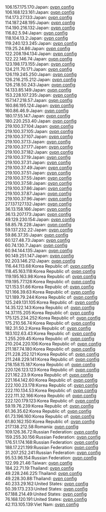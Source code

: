 106.157.175.170:Japan: [ovpn config](vpn/106_157_175_170.ovpn)  
106.168.123.161:Japan: [ovpn config](vpn/106_168_123_161.ovpn)  
114.173.27.133:Japan: [ovpn config](vpn/114_173_27_133.ovpn)  
114.187.248.195:Japan: [ovpn config](vpn/114_187_248_195.ovpn)  
114.190.216.132:Japan: [ovpn config](vpn/114_190_216_132.ovpn)  
116.82.5.94:Japan: [ovpn config](vpn/116_82_5_94.ovpn)  
118.104.13.2:Japan: [ovpn config](vpn/118_104_13_2.ovpn)  
119.240.123.245:Japan: [ovpn config](vpn/119_240_123_245.ovpn)  
119.25.24.86:Japan: [ovpn config](vpn/119_25_24_86.ovpn)  
122.208.194.134:Japan: [ovpn config](vpn/122_208_194_134.ovpn)  
122.22.146.74:Japan: [ovpn config](vpn/122_22_146_74.ovpn)  
123.198.173.155:Japan: [ovpn config](vpn/123_198_173_155.ovpn)  
124.211.70.171:Japan: [ovpn config](vpn/124_211_70_171.ovpn)  
126.119.245.250:Japan: [ovpn config](vpn/126_119_245_250.ovpn)  
126.216.215.212:Japan: [ovpn config](vpn/126_216_215_212.ovpn)  
126.218.50.243:Japan: [ovpn config](vpn/126_218_50_243.ovpn)  
14.133.85.149:Japan: [ovpn config](vpn/14_133_85_149.ovpn)  
153.228.107.235:Japan: [ovpn config](vpn/153_228_107_235.ovpn)  
157.147.218.57:Japan: [ovpn config](vpn/157_147_218_57.ovpn)  
160.86.195.124:Japan: [ovpn config](vpn/160_86_195_124.ovpn)  
160.86.46.9:Japan: [ovpn config](vpn/160_86_46_9.ovpn)  
180.17.55.147:Japan: [ovpn config](vpn/180_17_55_147.ovpn)  
180.220.253.40:Japan: [ovpn config](vpn/180_220_253_40.ovpn)  
219.100.37.104:Japan: [ovpn config](vpn/219_100_37_104.ovpn)  
219.100.37.105:Japan: [ovpn config](vpn/219_100_37_105.ovpn)  
219.100.37.107:Japan: [ovpn config](vpn/219_100_37_107.ovpn)  
219.100.37.13:Japan: [ovpn config](vpn/219_100_37_13.ovpn)  
219.100.37.177:Japan: [ovpn config](vpn/219_100_37_177.ovpn)  
219.100.37.182:Japan: [ovpn config](vpn/219_100_37_182.ovpn)  
219.100.37.19:Japan: [ovpn config](vpn/219_100_37_19.ovpn)  
219.100.37.31:Japan: [ovpn config](vpn/219_100_37_31.ovpn)  
219.100.37.49:Japan: [ovpn config](vpn/219_100_37_49.ovpn)  
219.100.37.51:Japan: [ovpn config](vpn/219_100_37_51.ovpn)  
219.100.37.55:Japan: [ovpn config](vpn/219_100_37_55.ovpn)  
219.100.37.58:Japan: [ovpn config](vpn/219_100_37_58.ovpn)  
219.100.37.86:Japan: [ovpn config](vpn/219_100_37_86.ovpn)  
219.100.37.87:Japan: [ovpn config](vpn/219_100_37_87.ovpn)  
219.100.37.96:Japan: [ovpn config](vpn/219_100_37_96.ovpn)  
27.137.127.132:Japan: [ovpn config](vpn/27_137_127_132.ovpn)  
36.13.158.166:Japan: [ovpn config](vpn/36_13_158_166.ovpn)  
36.13.207.173:Japan: [ovpn config](vpn/36_13_207_173.ovpn)  
49.129.230.154:Japan: [ovpn config](vpn/49_129_230_154.ovpn)  
58.85.78.228:Japan: [ovpn config](vpn/58_85_78_228.ovpn)  
59.137.232.22:Japan: [ovpn config](vpn/59_137_232_22.ovpn)  
59.86.37.35:Japan: [ovpn config](vpn/59_86_37_35.ovpn)  
60.127.48.73:Japan: [ovpn config](vpn/60_127_48_73.ovpn)  
60.74.130.7:Japan: [ovpn config](vpn/60_74_130_7.ovpn)  
60.94.144.135:Japan: [ovpn config](vpn/60_94_144_135.ovpn)  
90.149.251.147:Japan: [ovpn config](vpn/90_149_251_147.ovpn)  
92.203.146.212:Japan: [ovpn config](vpn/92_203_146_212.ovpn)  
116.44.113.68:Korea Republic of: [ovpn config](vpn/116_44_113_68.ovpn)  
118.45.163.118:Korea Republic of: [ovpn config](vpn/118_45_163_118.ovpn)  
119.195.163.98:Korea Republic of: [ovpn config](vpn/119_195_163_98.ovpn)  
119.195.77.128:Korea Republic of: [ovpn config](vpn/119_195_77_128.ovpn)  
121.153.51.66:Korea Republic of: [ovpn config](vpn/121_153_51_66.ovpn)  
121.166.39.63:Korea Republic of: [ovpn config](vpn/121_166_39_63.ovpn)  
121.189.79.244:Korea Republic of: [ovpn config](vpn/121_189_79_244.ovpn)  
125.249.131.105:Korea Republic of: [ovpn config](vpn/125_249_131_105.ovpn)  
14.35.122.143:Korea Republic of: [ovpn config](vpn/14_35_122_143.ovpn)  
14.37.115.205:Korea Republic of: [ovpn config](vpn/14_37_115_205.ovpn)  
175.125.234.252:Korea Republic of: [ovpn config](vpn/175_125_234_252.ovpn)  
175.210.56.74:Korea Republic of: [ovpn config](vpn/175_210_56_74.ovpn)  
182.31.50.2:Korea Republic of: [ovpn config](vpn/182_31_50_2.ovpn)  
183.102.63.43:Korea Republic of: [ovpn config](vpn/183_102_63_43.ovpn)  
1.255.209.45:Korea Republic of: [ovpn config](vpn/1_255_209_45.ovpn)  
210.204.220.106:Korea Republic of: [ovpn config](vpn/210_204_220_106.ovpn)  
211.187.74.180:Korea Republic of: [ovpn config](vpn/211_187_74_180.ovpn)  
211.228.252.121:Korea Republic of: [ovpn config](vpn/211_228_252_121.ovpn)  
211.248.229.141:Korea Republic of: [ovpn config](vpn/211_248_229_141.ovpn)  
218.158.15.187:Korea Republic of: [ovpn config](vpn/218_158_15_187.ovpn)  
220.126.123.123:Korea Republic of: [ovpn config](vpn/220_126_123_123.ovpn)  
221.162.23.9:Korea Republic of: [ovpn config](vpn/221_162_23_9.ovpn)  
221.164.142.60:Korea Republic of: [ovpn config](vpn/221_164_142_60.ovpn)  
222.100.23.178:Korea Republic of: [ovpn config](vpn/222_100_23_178.ovpn)  
222.110.134.53:Korea Republic of: [ovpn config](vpn/222_110_134_53.ovpn)  
222.111.32.166:Korea Republic of: [ovpn config](vpn/222_111_32_166.ovpn)  
222.120.179.123:Korea Republic of: [ovpn config](vpn/222_120_179_123.ovpn)  
59.19.76.239:Korea Republic of: [ovpn config](vpn/59_19_76_239.ovpn)  
61.36.35.62:Korea Republic of: [ovpn config](vpn/61_36_35_62.ovpn)  
61.73.196.160:Korea Republic of: [ovpn config](vpn/61_73_196_160.ovpn)  
61.80.162.150:Korea Republic of: [ovpn config](vpn/61_80_162_150.ovpn)  
217.138.212.58:Romania: [ovpn config](vpn/217_138_212_58.ovpn)  
109.126.36.72:Russian Federation: [ovpn config](vpn/109_126_36_72.ovpn)  
159.255.30.156:Russian Federation: [ovpn config](vpn/159_255_30_156.ovpn)  
176.51.174.168:Russian Federation: [ovpn config](vpn/176_51_174_168.ovpn)  
188.17.221.199:Russian Federation: [ovpn config](vpn/188_17_221_199.ovpn)  
31.207.252.241:Russian Federation: [ovpn config](vpn/31_207_252_241.ovpn)  
95.53.96.154:Russian Federation: [ovpn config](vpn/95_53_96_154.ovpn)  
122.99.21.46:Taiwan: [ovpn config](vpn/122_99_21_46.ovpn)  
184.22.71.19:Thailand: [ovpn config](vpn/184_22_71_19.ovpn)  
49.228.246.225:Thailand: [ovpn config](vpn/49_228_246_225.ovpn)  
49.228.30.88:Thailand: [ovpn config](vpn/49_228_30_88.ovpn)  
40.233.29.162:United States: [ovpn config](vpn/40_233_29_162.ovpn)  
50.39.173.233:United States: [ovpn config](vpn/50_39_173_233.ovpn)  
67.188.214.49:United States: [ovpn config](vpn/67_188_214_49.ovpn)  
76.168.120.191:United States: [ovpn config](vpn/76_168_120_191.ovpn)  
42.113.105.139:Viet Nam: [ovpn config](vpn/42_113_105_139.ovpn)  
